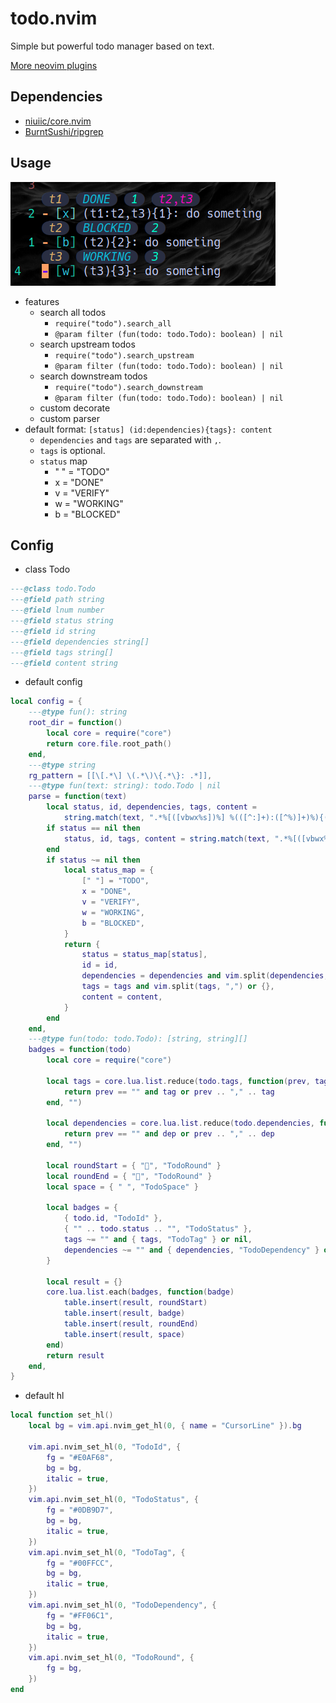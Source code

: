 # todo.nvim

Simple but powerful todo manager based on text.

[More neovim plugins](https://github.com/niuiic/awesome-neovim-plugins)

## Dependencies

- [niuiic/core.nvim](https://github.com/niuiic/core.nvim)
- [BurntSushi/ripgrep](https://github.com/BurntSushi/ripgrep)

## Usage

<img src="https://github.com/niuiic/assets/blob/main/todo.nvim/decorate.png" />

- features
  - search all todos
    - `require("todo").search_all`
    - `@param filter (fun(todo: todo.Todo): boolean) | nil`
  - search upstream todos
    - `require("todo").search_upstream`
    - `@param filter (fun(todo: todo.Todo): boolean) | nil`
  - search downstream todos
    - `require("todo").search_downstream`
    - `@param filter (fun(todo: todo.Todo): boolean) | nil`
  - custom decorate
  - custom parser
- default format: `[status] (id:dependencies){tags}: content`
  - `dependencies` and `tags` are separated with `,`.
  - `tags` is optional.
  - `status` map
    - " " = "TODO"
    - x = "DONE"
    - v = "VERIFY"
    - w = "WORKING"
    - b = "BLOCKED"

## Config

- class Todo

```lua
---@class todo.Todo
---@field path string
---@field lnum number
---@field status string
---@field id string
---@field dependencies string[]
---@field tags string[]
---@field content string
```

- default config

```lua
local config = {
	---@type fun(): string
	root_dir = function()
		local core = require("core")
		return core.file.root_path()
	end,
	---@type string
	rg_pattern = [[\[.*\] \(.*\)\{.*\}: .*]],
	---@type fun(text: string): todo.Todo | nil
	parse = function(text)
		local status, id, dependencies, tags, content =
			string.match(text, ".*%[([vbwx%s])%] %(([^:]+):([^%)]+)%){([^{}]+)}: (.*)")
		if status == nil then
			status, id, tags, content = string.match(text, ".*%[([vbwx%s])%] %(([^:]+)%){([^{}]+)}: (.*)")
		end
		if status ~= nil then
			local status_map = {
				[" "] = "TODO",
				x = "DONE",
				v = "VERIFY",
				w = "WORKING",
				b = "BLOCKED",
			}
			return {
				status = status_map[status],
				id = id,
				dependencies = dependencies and vim.split(dependencies, ",") or {},
				tags = tags and vim.split(tags, ",") or {},
				content = content,
			}
		end
	end,
	---@type fun(todo: todo.Todo): [string, string][]
	badges = function(todo)
		local core = require("core")

		local tags = core.lua.list.reduce(todo.tags, function(prev, tag)
			return prev == "" and tag or prev .. "," .. tag
		end, "")

		local dependencies = core.lua.list.reduce(todo.dependencies, function(prev, dep)
			return prev == "" and dep or prev .. "," .. dep
		end, "")

		local roundStart = { "", "TodoRound" }
		local roundEnd = { "", "TodoRound" }
		local space = { " ", "TodoSpace" }

		local badges = {
			{ todo.id, "TodoId" },
			{ "" .. todo.status .. "", "TodoStatus" },
			tags ~= "" and { tags, "TodoTag" } or nil,
			dependencies ~= "" and { dependencies, "TodoDependency" } or nil,
		}

		local result = {}
		core.lua.list.each(badges, function(badge)
			table.insert(result, roundStart)
			table.insert(result, badge)
			table.insert(result, roundEnd)
			table.insert(result, space)
		end)
		return result
	end,
}
```

- default hl

```lua
local function set_hl()
	local bg = vim.api.nvim_get_hl(0, { name = "CursorLine" }).bg

	vim.api.nvim_set_hl(0, "TodoId", {
		fg = "#E0AF68",
		bg = bg,
		italic = true,
	})
	vim.api.nvim_set_hl(0, "TodoStatus", {
		fg = "#0DB9D7",
		bg = bg,
		italic = true,
	})
	vim.api.nvim_set_hl(0, "TodoTag", {
		fg = "#00FFCC",
		bg = bg,
		italic = true,
	})
	vim.api.nvim_set_hl(0, "TodoDependency", {
		fg = "#FF06C1",
		bg = bg,
		italic = true,
	})
	vim.api.nvim_set_hl(0, "TodoRound", {
		fg = bg,
	})
end
```
